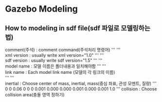 Gazebo Modeling
===============
How to modeling in sdf file(sdf 파일로 모델링하는 법)
---------------------------------------------------
comment(주석) : comment command(주석처리 명령어)
            ''' <!-- comment(주석할 내용) --> '''  
xml version : usually write xml version="1.0"
            ''' <?xml version="1.0"?> '''     
sdf version : usually write sdf version="1.5"
            ''' <sdf version="1.5"> '''     
model name : 모델 이름은 폴더내용과 일치해야함 
            ''' <model name="folder name"> '''      
link name : Each model link name (모델의 각 링크의 이름)   
            ''' <link name="any name"> '''  
inertial : Choose center of mass, inertial, mass(중심 좌표, 관성 모멘트, 질량)
            '''
            <inertial>
                <!-- center of mass pose -->
                <pose>0 0 0.06 0 0 0</pose>
                <inertia>
                    <ixx>0.001</ixx>
                    <ixy>0.000</ixy>
                    <ixz>0.000</ixz>
                    <iyy>0.001</iyy>
                    <iyz>0.000</iyz>
                    <izz>0.001</izz>
                </inertia>
                <mass>1.0</mass>
            </inertial>
            '''
collision : Choose collision area(충돌 영역 정하기)








